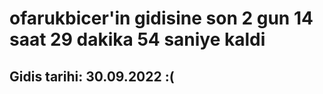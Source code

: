 # ofarukbicer'in gidisine son 2 gun 14 saat 29 dakika 54 saniye kaldi

## Gidis tarihi: 30.09.2022 :(